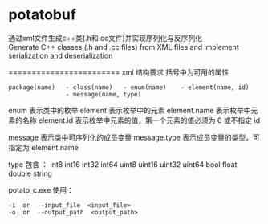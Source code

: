 # potatobuf
通过xml文件生成c++类(.h和.cc文件)并实现序列化与反序列化      
Generate C++ classes (.h and .cc files) from XML files and implement serialization and deserialization

========================
xml 结构要求
括号中为可用的属性

```
package(name)	- class(name)	- enum(name)	- element(name, id)
				- message(name, type)
```

enum 表示类中的枚举
element 表示枚举中的元素
element.name 表示枚举中元素的名称
element.id 表示枚举中元素的值，第一个元素的值必须为 0 或不指定 id

message 表示类中可序列化的成员变量
message.type 表示成员变量的类型，可指定为 element.name

type 包含 ：
	int8
	int16
	int32
	int64
	uint8
	uint16
	uint32
	uint64
	bool
	float
	double
	string
	


potato_c.exe 使用：

	-i  or  --input_file  <input_file>
	-o  or  --output_path  <output_path>